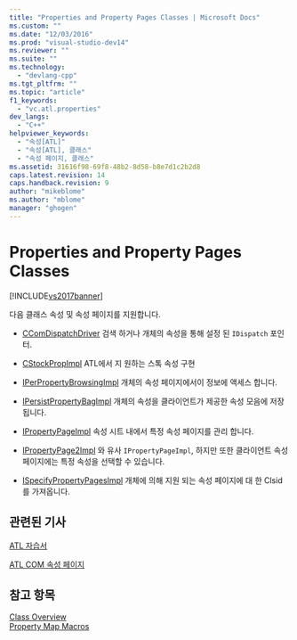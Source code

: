 ```yaml
---
title: "Properties and Property Pages Classes | Microsoft Docs"
ms.custom: ""
ms.date: "12/03/2016"
ms.prod: "visual-studio-dev14"
ms.reviewer: ""
ms.suite: ""
ms.technology: 
  - "devlang-cpp"
ms.tgt_pltfrm: ""
ms.topic: "article"
f1_keywords: 
  - "vc.atl.properties"
dev_langs: 
  - "C++"
helpviewer_keywords: 
  - "속성[ATL]"
  - "속성[ATL], 클래스"
  - "속성 페이지, 클래스"
ms.assetid: 31616f98-69f8-48b2-8d58-b8e7d1c2b2d8
caps.latest.revision: 14
caps.handback.revision: 9
author: "mikeblome"
ms.author: "mblome"
manager: "ghogen"
---
```

# Properties and Property Pages Classes
[!INCLUDE[vs2017banner](../assembler/inline/includes/vs2017banner.md)]

다음 클래스 속성 및 속성 페이지를 지원합니다.  
  
-   [CComDispatchDriver](../Topic/CComDispatchDriver.md) 검색 하거나 개체의 속성을 통해 설정 된 `IDispatch` 포인터.  
  
-   [CStockPropImpl](../atl/reference/cstockpropimpl-class.md) ATL에서 지 원하는 스톡 속성 구현  
  
-   [IPerPropertyBrowsingImpl](../atl/reference/iperpropertybrowsingimpl-class.md) 개체의 속성 페이지에서이 정보에 액세스 합니다.  
  
-   [IPersistPropertyBagImpl](../atl/reference/ipersistpropertybagimpl-class.md) 개체의 속성을 클라이언트가 제공한 속성 모음에 저장 됩니다.  
  
-   [IPropertyPageImpl](../atl/reference/ipropertypageimpl-class.md) 속성 시트 내에서 특정 속성 페이지를 관리 합니다.  
  
-   [IPropertyPage2Impl](../atl/reference/ipropertypage2impl-class.md) 와 유사 `IPropertyPageImpl`, 하지만 또한 클라이언트 속성 페이지에는 특정 속성을 선택할 수 있습니다.  
  
-   [ISpecifyPropertyPagesImpl](../atl/reference/ispecifypropertypagesimpl-class.md) 개체에 의해 지원 되는 속성 페이지에 대 한 Clsid를 가져옵니다.  
  
## 관련된 기사  
 [ATL 자습서](../atl/active-template-library-atl-tutorial.md)  
  
 [ATL COM 속성 페이지](../atl/atl-com-property-pages.md)  
  
## 참고 항목  
 [Class Overview](../atl/atl-class-overview.md)   
 [Property Map Macros](../atl/reference/property-map-macros.md)